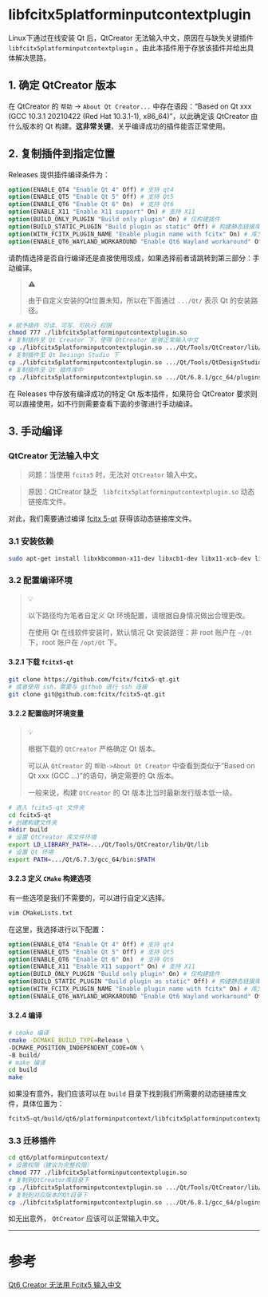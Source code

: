 # libfcitx5platforminputcontextplugin

Linux下通过在线安装 Qt 后，QtCreator 无法输入中文，原因在与缺失关键插件 `libfcitx5platforminputcontextplugin` 。由此本插件用于存放该插件并给出具体解决思路。

## 1. 确定 QtCreator 版本

在 QtCreator 的 `帮助` -> `About Qt Creator...` 中存在语段：“Based on Qt xxx (GCC 10.3.1 20210422 (Red Hat 10.3.1-1), x86_64)”，以此确定该 QtCreator 由什么版本的 Qt 构建。**这非常关键**，关乎编译成功的插件能否正常使用。

## 2. 复制插件到指定位置

Releases 提供插件编译条件为：
```cmake
option(ENABLE_QT4 "Enable Qt 4" Off) # 支持 qt4
option(ENABLE_QT5 "Enable Qt 5" Off) # 支持 Qt5
option(ENABLE_QT6 "Enable Qt 6" On)  # 支持 Qt6
option(ENABLE_X11 "Enable X11 support" On) # 支持 X11
option(BUILD_ONLY_PLUGIN "Build only plugin" On) # 仅构建插件
option(BUILD_STATIC_PLUGIN "Build plugin as static" Off) # 构建静态链接库文件
option(WITH_FCITX_PLUGIN_NAME "Enable plugin name with fcitx" On) # 库文件名包含fcitx
option(ENABLE_QT6_WAYLAND_WORKAROUND "Enable Qt6 Wayland workaround" Off) # 支持 Wayland
```
请酌情选择是否自行编译还是直接使用现成，如果选择前者请跳转到第三部分：手动编译。

> ⚠️
>
> 由于自定义安装的Qt位置未知，所以在下面通过 `.../Qt/` 表示 Qt 的安装路径。

```bash
# 赋予插件 可读、可写、可执行 权限
chmod 777 ./libfcitx5platforminputcontextplugin.so
# 复制插件至 Qt Creator 下，使得 QtCreator 能够正常输入中文
cp ./libfcitx5platforminputcontextplugin.so .../Qt/Tools/QtCreator/lib/Qt/plugins/platforminputcontexts/
# 复制插件至 Qt Desingn Studio 下
cp ./libfcitx5platforminputcontextplugin.so .../Qt/Tools/QtDesignStudio/lib/Qt/plugins/platforminputcontexts
# 复制插件至 Qt 插件库中
cp ./libfcitx5platforminputcontextplugin.so .../Qt/6.8.1/gcc_64/plugins/platforminputcontexts/
```

在 Releases 中存放有编译成功的特定 Qt 版本插件，如果符合 QtCreator 要求则可以直接使用，如不行则需要查看下面的步骤进行手动编译。

## 3. 手动编译

###  QtCreator 无法输入中文

> 问题：当使用 `fcitx5` 时，无法对 `QtCreator` 输入中文。

> 原因：QtCreator 缺乏 ` libfcitx5platforminputcontextplugin.so` 动态链接库文件。

对此，我们需要通过编译 [fcitx 5-qt][1] 获得该动态链接库文件。

### 3.1 安装依赖

```bash
sudo apt-get install libxkbcommon-x11-dev libxcb1-dev libx11-xcb-dev libxcb-glx0-dev libxcb-shape0-dev libxcb-xfixes0-dev extra-cmake-modules libgl1-mesa-dev
```

### 3.2 配置编译环境

> 💡
>
> 以下路径均为笔者自定义 Qt 环境配置，请根据自身情况做出合理更改。
>
> 在使用 Qt 在线软件安装时，默认情况 Qt 安装路径：非 root 账户在 `~/Qt` 下，root 账户在 `/opt/Qt` 下。

#### 3.2.1 下载 `fcitx5-qt`

```bash
git clone https://github.com/fcitx/fcitx5-qt.git
# 或者使用 ssh，需要与 github 进行 ssh 连接
git clone git@github.com:fcitx/fcitx5-qt.git
```

#### 3.2.2 配置临时环境变量

> 💡
>
> 根据下载的 `QtCreator` 严格确定 Qt 版本。
>
> 可以从 `QtCreator` 的 `帮助->About Qt Creator` 中查看到类似于“Based on Qt xxx (GCC ...)”的语句，确定需要的 Qt 版本。
>
> 一般来说，构建 `QtCreator` 的 Qt 版本比当时最新发行版本低一级。

```bash
# 进入 fcitx5-qt 文件夹
cd fcitx5-qt
# 创建构建文件夹
mkdir build
# 设置 QtCreator 库文件环境
export LD_LIBRARY_PATH=.../Qt/Tools/QtCreator/lib/Qt/lib
# 设置 Qt 环境
export PATH=.../Qt/6.7.3/gcc_64/bin:$PATH
```

#### 3.2.3 定义 `CMake` 构建选项

有一些选项是我们不需要的，可以进行自定义选择。

```bash
vim CMakeLists.txt 
```

在这里，我选择进行以下配置：

```cmake
option(ENABLE_QT4 "Enable Qt 4" Off) # 支持 qt4
option(ENABLE_QT5 "Enable Qt 5" Off) # 支持 Qt5
option(ENABLE_QT6 "Enable Qt 6" On)  # 支持 Qt6
option(ENABLE_X11 "Enable X11 support" On) # 支持 X11
option(BUILD_ONLY_PLUGIN "Build only plugin" On) # 仅构建插件
option(BUILD_STATIC_PLUGIN "Build plugin as static" Off) # 构建静态链接库文件
option(WITH_FCITX_PLUGIN_NAME "Enable plugin name with fcitx" On) # 库文件名包含fcitx
option(ENABLE_QT6_WAYLAND_WORKAROUND "Enable Qt6 Wayland workaround" Off) # 支持 Wayland
```

#### 3.2.4 编译

```bash
# cmake 编译
cmake -DCMAKE_BUILD_TYPE=Release \
-DCMAKE_POSITION_INDEPENDENT_CODE=ON \
-B build/
# make 编译
cd build
make
```

如果没有意外，我们应该可以在 `build` 目录下找到我们所需要的动态链接库文件，具体位置为：

```bash
fcitx5-qt/build/qt6/platforminputcontext/libfcitx5platforminputcontextplugin.so
```

### 3.3 迁移插件

```bash
cd qt6/platforminputcontext/
# 设置权限（建议为完整权限）
chmod 777 ./libfcitx5platforminputcontextplugin.so
# 复制到QtCreator库目录下
cp ./libfcitx5platforminputcontextplugin.so .../Qt/Tools/QtCreator/lib/Qt/plugins/platforminputcontexts/
# 复制到对应版本的Qt目录下
cp ./libfcitx5platforminputcontextplugin.so .../Qt/6.8.1/gcc_64/plugins/platforminputcontexts/
```

如无出意外， `QtCreator` 应该可以正常输入中文。

---

# 参考

[Qt6 Creator 无法用 Fcitx5 输入中文](https://forum.suse.org.cn/t/topic/16363)

[1]: https://github.com/fcitx/fcitx5-qt.git
